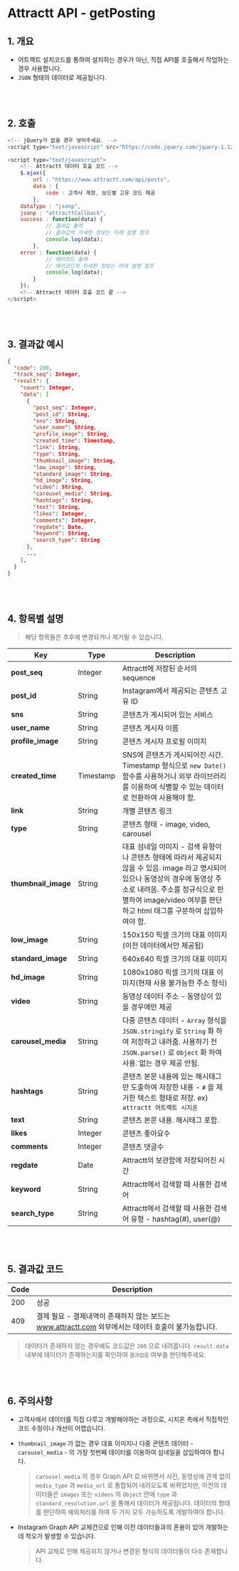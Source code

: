 # Attractt API - getPosting

## 1. 개요

- 어트랙트 설치코드를 통하여 설치하는 경우가 아닌, 직접 API를 호출해서 작업하는 경우 사용합니다.
- `JSON` 형태의 데이터로 제공됩니다.

<br>
<br>

## 2. 호출

```javascript
<!-- jQuery가 없을 경우 넣어주세요. -->
<script type="text/javascript" src="https://code.jquery.com/jquery-1.12.4.min.js"></script>

<script type="text/javascript">
    <!-- Attractt 데이터 호출 코드 -->
    $.ajax({
        url : "https://www.attractt.com/api/posts",
        data : {
            code : 고객사 계정, 보드별 고유 코드 제공
        },
	dataType : "jsonp",
	jsonp : "attracttCallback",
	success : function(data) {
            // 결과값 출력
            // 결과값의 자세한 정보는 아래 설명 참조
            console.log(data);
        },
	error : function(data) {
            // 에러코드 출력
            // 에러코드의 자세한 정보는 아래 설명 참조
            console.log(data);
        }
    });
    <!-- Attractt 데이터 호출 코드 끝 -->
</script>
```

<br>
<br>

## 3. 결과값 예시

```json
{
  "code": 200,
  "track_seq": Integer,
  "result": {  
    "count": Integer,
    "data": [
      {
      	"post_seq": Integer,
        "post_id": String,
        "sns": String,
        "user_name": String,
        "profile_image": String,
        "created_time": Timestamp,
        "link": String,
        "type": String,
        "thumbnail_image": String,
        "low_image": String,
        "standard_image": String,
        "hd_image": String,
        "video": String,
        "carousel_media": String,
        "hashtags": String,
        "text": String,
        "likes": Integer,
        "comments": Integer,
        "regdate": Date,
        "keyword": String,
        "search_type": String
      },
      ...
    ],
  }
}
```

<br>
<br>

## 4. 항목별 설명

> 해당 항목들은 추후에 변경되거나 제거될 수 있습니다.

| Key                 | Type      | Description                                                  |
| ------------------- | --------- | ------------------------------------------------------------ |
| **post_seq**        | Integer   | Attractt에 저장된 순서의 sequence                            |
| **post_id**         | String    | Instagram에서 제공되는 콘텐츠 고유 ID                        |
| **sns**             | String    | 콘텐츠가 게시되어 있는 서비스                                |
| **user_name**       | String    | 콘텐츠 게시자 이름                                           |
| **profile_image**   | String    | 콘텐츠 게시자 프로필 이미지                                  |
| **created_time**    | Timestamp | SNS에 콘텐츠가 게시되어진 시간. Timestamp 형식으로 `new Date()` 함수를 사용하거나 외부 라이브러리를 이용하여 식별할 수 있는 데이터로 전환하여 사용해야 함. |
| **link**            | String    | 개별 콘텐츠 링크                                             |
| **type**            | String    | 콘텐츠 형태 - image, video, carousel                         |
| **thumbnail_image** | String    | 대표 섬네일 이미지 - 검색 유형이나 콘텐츠 형태에 따라서 제공되지 않을 수 있음. image 라고 명시되어 있으나 동영상의 경우에 동영상 주소로 내려옴. 주소를 정규식으로 판별하여 image/video 여부를 판단하고 html 태그를 구분하여 삽입하여야 함. |
| **low_image**       | String    | 150x150 픽셀 크기의 대표 이미지(이전 데이터에서만 제공됨)    |
| **standard_image**  | String    | 640x640 픽셀 크기의 대표 이미지                              |
| **hd_image**        | String    | 1080x1080 픽셀 크기의 대표 이미지(현재 사용 불가능한 주소 형식) |
| **video**           | String    | 동영상 데이터 주소 - 동영상이 있을 경우에만 제공             |
| **carousel_media**  | String    | 다중 콘텐츠 데이터 - `Array` 형식을 `JSON.stringify` 로 `String` 화 하여 저장하고 내려줌. 사용하기 전 `JSON.parse()` 로 `Object` 화 하여 사용. 없는 경우 제공 안됨. |
| **hashtags**        | String    | 콘텐츠 본문 내용에 있는 해시태그만 도출하여 저장한 내용 - `#` 을 제거한 텍스트 형태로 저장. ex) `attractt 어트랙트 시지온` |
| **text**            | String    | 콘텐츠 본문 내용. 해시태그 포함.                             |
| **likes**           | Integer   | 콘텐츠 좋아요수                                              |
| **comments**        | Integer   | 콘텐츠 댓글수                                                |
| **regdate**         | Date      | Attractt의 보관함에 저장되어진 시간                          |
| **keyword**         | String    | Attractt에서 검색할 때 사용한 검색어                         |
| **search_type**     | String    | Attractt에서 검색할 때 사용한 검색어 유형 - hashtag(#), user(@) |

<br>
<br>

## 5. 결과값 코드

| Code | Description                                                  |
| ---- | ------------------------------------------------------------ |
| 200  | 성공                                                         |
| 409  | 결제 필요 - 결제내역이 존재하지 않는 보드는 www.attractt.com 외부에서는 데이터 호출이 불가능합니다. |

> 데이터가 존재하지 않는 경우에도 코드값은 `200` 으로 내려옵니다. `result.data` 내부에 데이터가 존재하는지를 확인하여 `결과없음` 여부를 판단해주세요.

<br>

<br>

## 6. 주의사항

- 고객사에서 데이터를 직접 다루고 개발해야하는 과정으로, 시지온 측에서 직접적인 코드 수정이나 개선이 어렵습니다.

- `thumbnail_image` 가 없는 경우 대표 이미지나 다중 콘텐츠 데이터 - `carousel_media` - 의 가장 첫번째 데이터를 이용하여 섬네일을 삽입하여야 합니다.

  > `carousel_media` 의 경우 Graph API 로 바뀌면서 사진, 동영상에 관계 없이 `media_type` 과 `media_url` 로 통합되어 내려오도록 바뀌었지만, 이전의 데이터들은 `images` 또는 `videos` 의 `Object` 안에 `type` 과 `standard_resolution.url` 을 통해서 데이터가 제공됩니다. 데이터의 형태를 판단하여 예외처리를 하여 두 가지 모두 가능하도록 개발하여야 합니다. 

- Instagram Graph API 교체건으로 인해 이전 데이터들과의 혼용이 있어 개발하는데 착오가 발생할 수 있습니다.

  > API 교체로 인해 제공되지 않거나 변경된 형식의 데이터들이 다수 존재합니다.
